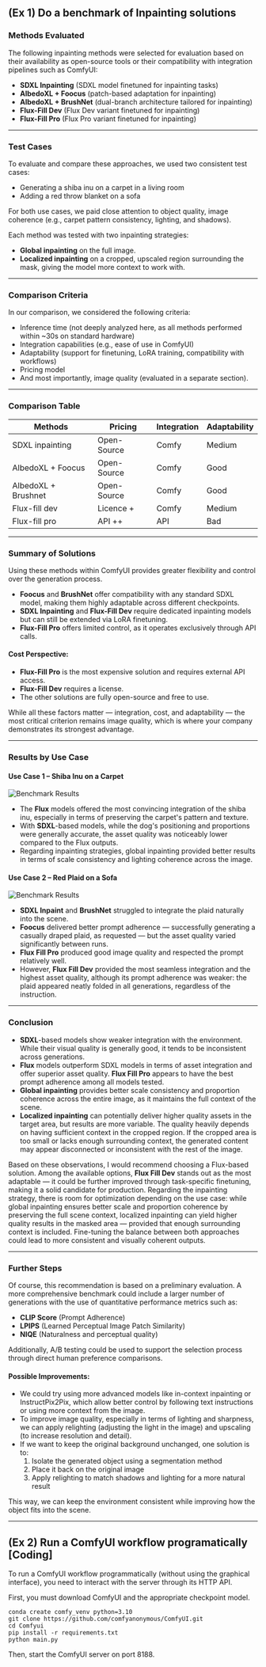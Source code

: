 ## (Ex 1) Do a benchmark of Inpainting solutions

### Methods Evaluated

The following inpainting methods were selected for evaluation based on their availability as open-source tools or their compatibility with integration pipelines such as ComfyUI:

-   **SDXL Inpainting** (SDXL model finetuned for inpainting tasks)
-   **AlbedoXL + Foocus** (patch-based adaptation for inpainting)
-   **AlbedoXL + BrushNet** (dual-branch architecture tailored for inpainting)
-   **Flux-Fill Dev** (Flux Dev variant finetuned for inpainting)
-   **Flux-Fill Pro** (Flux Pro variant finetuned for inpainting)

---

### Test Cases

To evaluate and compare these approaches, we used two consistent test cases:

-   Generating a shiba inu on a carpet in a living room
-   Adding a red throw blanket on a sofa

For both use cases, we paid close attention to object quality, image coherence (e.g., carpet pattern consistency, lighting, and shadows).

Each method was tested with two inpainting strategies:

-   **Global inpainting** on the full image.
-   **Localized inpainting** on a cropped, upscaled region surrounding the mask, giving the model more context to work with.

---

### Comparison Criteria

In our comparison, we considered the following criteria:

-   Inference time (not deeply analyzed here, as all methods performed within ~30s on standard hardware)
-   Integration capabilities (e.g., ease of use in ComfyUI)
-   Adaptability (support for finetuning, LoRA training, compatibility with workflows)
-   Pricing model
-   And most importantly, image quality (evaluated in a separate section).

---

### Comparison Table

| Methods             | Pricing     | Integration | Adaptability |
| ------------------- | ----------- | ----------- | ------------ |
| SDXL inpainting     | Open-Source | Comfy       | Medium       |
| AlbedoXL + Foocus   | Open-Source | Comfy       | Good         |
| AlbedoXL + Brushnet | Open-Source | Comfy       | Good         |
| Flux-fill dev       | Licence +   | Comfy       | Medium       |
| Flux-fill pro       | API ++      | API         | Bad          |

---

### Summary of Solutions

Using these methods within ComfyUI provides greater flexibility and control over the generation process.

-   **Foocus** and **BrushNet** offer compatibility with any standard SDXL model, making them highly adaptable across different checkpoints.
-   **SDXL Inpainting** and **Flux-Fill Dev** require dedicated inpainting models but can still be extended via LoRA finetuning.
-   **Flux-Fill Pro** offers limited control, as it operates exclusively through API calls.

#### Cost Perspective:

-   **Flux-Fill Pro** is the most expensive solution and requires external API access.
-   **Flux-Fill Dev** requires a license.
-   The other solutions are fully open-source and free to use.

While all these factors matter — integration, cost, and adaptability — the most critical criterion remains image quality, which is where your company demonstrates its strongest advantage.

---

### Results by Use Case

#### Use Case 1 – Shiba Inu on a Carpet

![Benchmark Results](images/benchmark1.png)

-   The **Flux** models offered the most convincing integration of the shiba inu, especially in terms of preserving the carpet's pattern and texture.
-   With **SDXL**-based models, while the dog's positioning and proportions were generally accurate, the asset quality was noticeably lower compared to the Flux outputs.
-   Regarding inpainting strategies, global inpainting provided better results in terms of scale consistency and lighting coherence across the image.

#### Use Case 2 – Red Plaid on a Sofa

![Benchmark Results](images/benchmark2.png)

-   **SDXL Inpaint** and **BrushNet** struggled to integrate the plaid naturally into the scene.
-   **Foocus** delivered better prompt adherence — successfully generating a casually draped plaid, as requested — but the asset quality varied significantly between runs.
-   **Flux Fill Pro** produced good image quality and respected the prompt relatively well.
-   However, **Flux Fill Dev** provided the most seamless integration and the highest asset quality, although its prompt adherence was weaker: the plaid appeared neatly folded in all generations, regardless of the instruction.

---

### Conclusion

-   **SDXL**-based models show weaker integration with the environment. While their visual quality is generally good, it tends to be inconsistent across generations.
-   **Flux** models outperform SDXL models in terms of asset integration and offer superior asset quality. **Flux Fill Pro** appears to have the best prompt adherence among all models tested.
-   **Global inpainting** provides better scale consistency and proportion coherence across the entire image, as it maintains the full context of the scene.
-   **Localized inpainting** can potentially deliver higher quality assets in the target area, but results are more variable. The quality heavily depends on having sufficient context in the cropped region. If the cropped area is too small or lacks enough surrounding context, the generated content may appear disconnected or inconsistent with the rest of the image.

Based on these observations, I would recommend choosing a Flux-based solution. Among the available options, **Flux Fill Dev** stands out as the most adaptable — it could be further improved through task-specific finetuning, making it a solid candidate for production. Regarding the inpainting strategy, there is room for optimization depending on the use case: while global inpainting ensures better scale and proportion coherence by preserving the full scene context, localized inpainting can yield higher quality results in the masked area — provided that enough surrounding context is included. Fine-tuning the balance between both approaches could lead to more consistent and visually coherent outputs.

---

### Further Steps

Of course, this recommendation is based on a preliminary evaluation. A more comprehensive benchmark could include a larger number of generations with the use of quantitative performance metrics such as:

-   **CLIP Score** (Prompt Adherence)
-   **LPIPS** (Learned Perceptual Image Patch Similarity)
-   **NIQE** (Naturalness and perceptual quality)

Additionally, A/B testing could be used to support the selection process through direct human preference comparisons.

#### Possible Improvements:

-   We could try using more advanced models like in-context inpainting or InstructPix2Pix, which allow better control by following text instructions or using more context from the image.
-   To improve image quality, especially in terms of lighting and sharpness, we can apply relighting (adjusting the light in the image) and upscaling (to increase resolution and detail).
-   If we want to keep the original background unchanged, one solution is to:
    1. Isolate the generated object using a segmentation method
    2. Place it back on the original image
    3. Apply relighting to match shadows and lighting for a more natural result

This way, we can keep the environment consistent while improving how the object fits into the scene.

---

## (Ex 2) Run a ComfyUI workflow programatically [Coding]

To run a ComfyUI workflow programmatically (without using the graphical interface), you need to interact with the server through its HTTP API.

First, you must download ComfyUI and the appropriate checkpoint model.

```
conda create comfy_venv python=3.10
git clone https://github.com/comfyanonymous/ComfyUI.git
cd Comfyui
pip install -r requirements.txt
python main.py
```

Then, start the ComfyUI server on port 8188.
